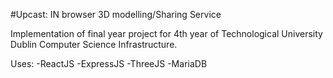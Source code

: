 #Upcast: IN browser 3D modelling/Sharing Service

Implementation of final year project for 4th year of Technological University Dublin Computer Science Infrastructure.

Uses:
-ReactJS
-ExpressJS
-ThreeJS
-MariaDB
